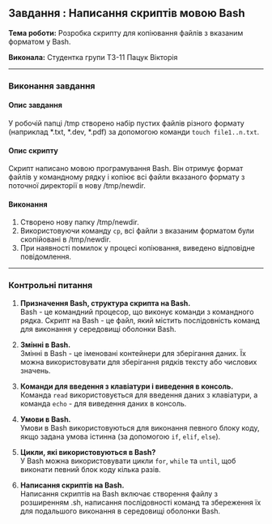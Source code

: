## Завдання : Написання скриптів мовою Bash

**Тема роботи:** Розробка скрипту для копіювання файлів з вказаним форматом у Bash.

**Виконала:** 
Студентка групи ТЗ-11 Пацук Вікторія

---

### Виконання завдання

#### Опис завдання
У робочій папці /tmp створено набір пустих файлів різного формату (наприклад *.txt, *.dev, *.pdf) за допомогою команди `touch file1..n.txt`. 

#### Опис скрипту
Скрипт написано мовою програмування Bash. Він отримує формат файлів у командному рядку і копіює всі файли вказаного формату з поточної директорії в нову /tmp/newdir.

#### Виконання
1. Створено нову папку /tmp/newdir.
2. Використовуючи команду `cp`, всі файли з вказаним форматом були скопійовані в /tmp/newdir.
3. При наявності помилок у процесі копіювання, виведено відповідне повідомлення.

---

### Контрольні питання

1. **Призначення Bash, структура скрипта на Bash.**  
Bash - це командний процесор, що виконує команди з командного рядка. Скрипт на Bash - це файл, який містить послідовність команд для виконання у середовищі оболонки Bash.

2. **Змінні в Bash.**  
Змінні в Bash - це іменовані контейнери для зберігання даних. Їх можна використовувати для зберігання рядків тексту або числових значень.

3. **Команди для введення з клавіатури і виведення в консоль.**  
Команда `read` використовується для введення даних з клавіатури, а команда `echo` - для виведення даних в консоль.

4. **Умови в Bash.**  
Умови в Bash використовуються для виконання певного блоку коду, якщо задана умова істинна (за допомогою `if`, `elif`, `else`).

5. **Цикли, які використовуються в Bash?**  
У Bash можна використовувати цикли `for`, `while` та `until`, щоб виконати певний блок коду кілька разів.

6. **Написання скриптів на Bash.**  
Написання скриптів на Bash включає створення файлу з розширенням .sh, написання послідовності команд та збереження їх для подальшого виконання в середовищі оболонки Bash.


